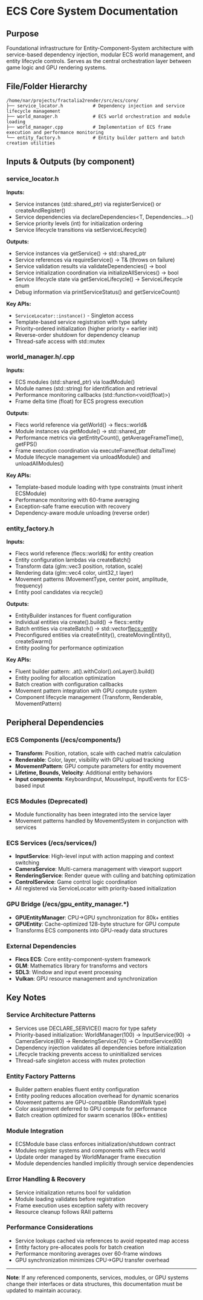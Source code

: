# ECS Core System Documentation

## Purpose
Foundational infrastructure for Entity-Component-System architecture with service-based dependency injection, modular ECS world management, and entity lifecycle controls. Serves as the central orchestration layer between game logic and GPU rendering systems.

## File/Folder Hierarchy
```
/home/nar/projects/fractalia2render/src/ecs/core/
├── service_locator.h           # Dependency injection and service lifecycle management
├── world_manager.h             # ECS world orchestration and module loading
├── world_manager.cpp           # Implementation of ECS frame execution and performance monitoring
└── entity_factory.h            # Entity builder pattern and batch creation utilities
```

## Inputs & Outputs (by component)

### service_locator.h
**Inputs:**
- Service instances (std::shared_ptr<T>) via registerService<T>() or createAndRegister<T>()
- Service dependencies via declareDependencies<T, Dependencies...>()
- Service priority levels (int) for initialization ordering
- Service lifecycle transitions via setServiceLifecycle<T>()

**Outputs:**
- Service instances via getService<T>() → std::shared_ptr<T>
- Service references via requireService<T>() → T& (throws on failure)
- Service validation results via validateDependencies() → bool
- Service initialization coordination via initializeAllServices() → bool
- Service lifecycle state via getServiceLifecycle<T>() → ServiceLifecycle enum
- Debug information via printServiceStatus() and getServiceCount()

**Key APIs:**
- `ServiceLocator::instance()` - Singleton access
- Template-based service registration with type safety
- Priority-ordered initialization (higher priority = earlier init)
- Reverse-order shutdown for dependency cleanup
- Thread-safe access with std::mutex

### world_manager.h/.cpp
**Inputs:**
- ECS modules (std::shared_ptr<ECSModule>) via loadModule<ModuleType>()
- Module names (std::string) for identification and retrieval
- Performance monitoring callbacks (std::function<void(float)>)
- Frame delta time (float) for ECS progress execution

**Outputs:**
- Flecs world reference via getWorld() → flecs::world&
- Module instances via getModule<ModuleType>() → std::shared_ptr<ModuleType>
- Performance metrics via getEntityCount(), getAverageFrameTime(), getFPS()
- Frame execution coordination via executeFrame(float deltaTime)
- Module lifecycle management via unloadModule() and unloadAllModules()

**Key APIs:**
- Template-based module loading with type constraints (must inherit ECSModule)
- Performance monitoring with 60-frame averaging
- Exception-safe frame execution with recovery
- Dependency-aware module unloading (reverse order)

### entity_factory.h
**Inputs:**
- Flecs world reference (flecs::world&) for entity creation
- Entity configuration lambdas via createBatch()
- Transform data (glm::vec3 position, rotation, scale)
- Rendering data (glm::vec4 color, uint32_t layer)
- Movement patterns (MovementType, center point, amplitude, frequency)
- Entity pool candidates via recycle()

**Outputs:**
- EntityBuilder instances for fluent configuration
- Individual entities via create().build() → flecs::entity
- Batch entities via createBatch() → std::vector<flecs::entity>
- Preconfigured entities via createEntity(), createMovingEntity(), createSwarm()
- Entity pooling for performance optimization

**Key APIs:**
- Fluent builder pattern: .at().withColor().onLayer().build()
- Entity pooling for allocation optimization
- Batch creation with configuration callbacks
- Movement pattern integration with GPU compute system
- Component lifecycle management (Transform, Renderable, MovementPattern)

## Peripheral Dependencies

### ECS Components (/ecs/components/)
- **Transform**: Position, rotation, scale with cached matrix calculation
- **Renderable**: Color, layer, visibility with GPU upload tracking
- **MovementPattern**: GPU compute parameters for entity movement
- **Lifetime, Bounds, Velocity**: Additional entity behaviors
- **Input components**: KeyboardInput, MouseInput, InputEvents for ECS-based input

### ECS Modules (Deprecated)
- Module functionality has been integrated into the service layer
- Movement patterns handled by MovementSystem in conjunction with services

### ECS Services (/ecs/services/)
- **InputService**: High-level input with action mapping and context switching
- **CameraService**: Multi-camera management with viewport support
- **RenderingService**: Render queue with culling and batching optimization
- **ControlService**: Game control logic coordination
- All registered via ServiceLocator with priority-based initialization

### GPU Bridge (/ecs/gpu_entity_manager.*)
- **GPUEntityManager**: CPU→GPU synchronization for 80k+ entities
- **GPUEntity**: Cache-optimized 128-byte structure for GPU compute
- Transforms ECS components into GPU-ready data structures

### External Dependencies
- **Flecs ECS**: Core entity-component-system framework
- **GLM**: Mathematics library for transforms and vectors
- **SDL3**: Window and input event processing
- **Vulkan**: GPU resource management and synchronization

## Key Notes

### Service Architecture Patterns
- Services use DECLARE_SERVICE() macro for type safety
- Priority-based initialization: WorldManager(100) → InputService(90) → CameraService(80) → RenderingService(70) → ControlService(60)
- Dependency injection validates all dependencies before initialization
- Lifecycle tracking prevents access to uninitialized services
- Thread-safe singleton access with mutex protection

### Entity Factory Patterns
- Builder pattern enables fluent entity configuration
- Entity pooling reduces allocation overhead for dynamic scenarios
- Movement patterns are GPU-compatible (RandomWalk type)
- Color assignment deferred to GPU compute for performance
- Batch creation optimized for swarm scenarios (80k+ entities)

### Module Integration
- ECSModule base class enforces initialization/shutdown contract
- Modules register systems and components with Flecs world
- Update order managed by WorldManager frame execution
- Module dependencies handled implicitly through service dependencies

### Error Handling & Recovery
- Service initialization returns bool for validation
- Module loading validates before registration
- Frame execution uses exception safety with recovery
- Resource cleanup follows RAII patterns

### Performance Considerations
- Service lookups cached via references to avoid repeated map access
- Entity factory pre-allocates pools for batch creation
- Performance monitoring averages over 60-frame windows
- GPU synchronization minimizes CPU→GPU transfer overhead

---
**Note**: If any referenced components, services, modules, or GPU systems change their interfaces or data structures, this documentation must be updated to maintain accuracy.